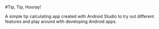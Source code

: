 #Tip, Tip, Hooray!

A simple tip calculating app created with Android Studio to try out different features and play around with developing Android apps.
